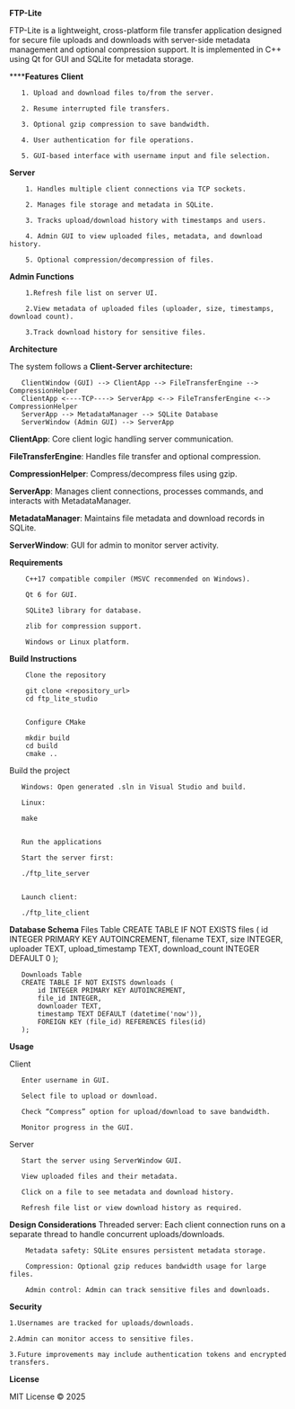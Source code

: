**FTP-Lite**

FTP-Lite is a lightweight, cross-platform file transfer application designed for secure file uploads and downloads with server-side metadata management and optional compression support. It is implemented in C++ using Qt for GUI and SQLite for metadata storage.

******Features**
**Client**

       1. Upload and download files to/from the server.
        
       2. Resume interrupted file transfers.
        
       3. Optional gzip compression to save bandwidth.
        
       4. User authentication for file operations.
        
       5. GUI-based interface with username input and file selection.

**Server**

        1. Handles multiple client connections via TCP sockets.
        
        2. Manages file storage and metadata in SQLite.
        
        3. Tracks upload/download history with timestamps and users.
        
        4. Admin GUI to view uploaded files, metadata, and download history.
        
        5. Optional compression/decompression of files.

**Admin Functions**

        1.Refresh file list on server UI.
        
        2.View metadata of uploaded files (uploader, size, timestamps, download count).
        
        3.Track download history for sensitive files.

**Architecture**

The system follows a **Client-Server architecture:**

       ClientWindow (GUI) --> ClientApp --> FileTransferEngine --> CompressionHelper
       ClientApp <----TCP----> ServerApp <--> FileTransferEngine <--> CompressionHelper
       ServerApp --> MetadataManager --> SQLite Database
       ServerWindow (Admin GUI) --> ServerApp


**ClientApp**: Core client logic handling server communication.

**FileTransferEngine**: Handles file transfer and optional compression.

**CompressionHelper**: Compress/decompress files using gzip.

**ServerApp**: Manages client connections, processes commands, and interacts with MetadataManager.

**MetadataManager**: Maintains file metadata and download records in SQLite.

**ServerWindow**: GUI for admin to monitor server activity.

**Requirements**

        C++17 compatible compiler (MSVC recommended on Windows).
        
        Qt 6 for GUI.
        
        SQLite3 library for database.
        
        zlib for compression support.
        
        Windows or Linux platform.

**Build Instructions**

        Clone the repository
        
        git clone <repository_url>
        cd ftp_lite_studio
        
        
        Configure CMake
        
        mkdir build
        cd build
        cmake ..


Build the project

       Windows: Open generated .sln in Visual Studio and build.
       
       Linux:
       
       make
       
       
       Run the applications
       
       Start the server first:
       
       ./ftp_lite_server
       
       
       Launch client:
       
       ./ftp_lite_client

**Database Schema**
       Files Table
       CREATE TABLE IF NOT EXISTS files (
           id INTEGER PRIMARY KEY AUTOINCREMENT,
           filename TEXT,
           size INTEGER,
           uploader TEXT,
           upload_timestamp TEXT,
           download_count INTEGER DEFAULT 0
       );
       
       Downloads Table
       CREATE TABLE IF NOT EXISTS downloads (
           id INTEGER PRIMARY KEY AUTOINCREMENT,
           file_id INTEGER,
           downloader TEXT,
           timestamp TEXT DEFAULT (datetime('now')),
           FOREIGN KEY (file_id) REFERENCES files(id)
       );

**Usage**

Client
       
       Enter username in GUI.
       
       Select file to upload or download.
       
       Check “Compress” option for upload/download to save bandwidth.
       
       Monitor progress in the GUI.

Server

       Start the server using ServerWindow GUI.
       
       View uploaded files and their metadata.
       
       Click on a file to see metadata and download history.
       
       Refresh file list or view download history as required.

**Design Considerations**
        Threaded server: Each client connection runs on a separate thread to handle concurrent uploads/downloads.
        
        Metadata safety: SQLite ensures persistent metadata storage.
        
        Compression: Optional gzip reduces bandwidth usage for large files.
        
        Admin control: Admin can track sensitive files and downloads.

**Security**

    1.Usernames are tracked for uploads/downloads.
    
    2.Admin can monitor access to sensitive files.
    
    3.Future improvements may include authentication tokens and encrypted transfers.

**License**

MIT License © 2025

